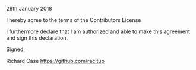 28th January 2018

I hereby agree to the terms of the Contributors License

I furthermore declare that I am authorized and able to make this
agreement and sign this declaration.

Signed,

Richard Case
https://github.com/racitup
